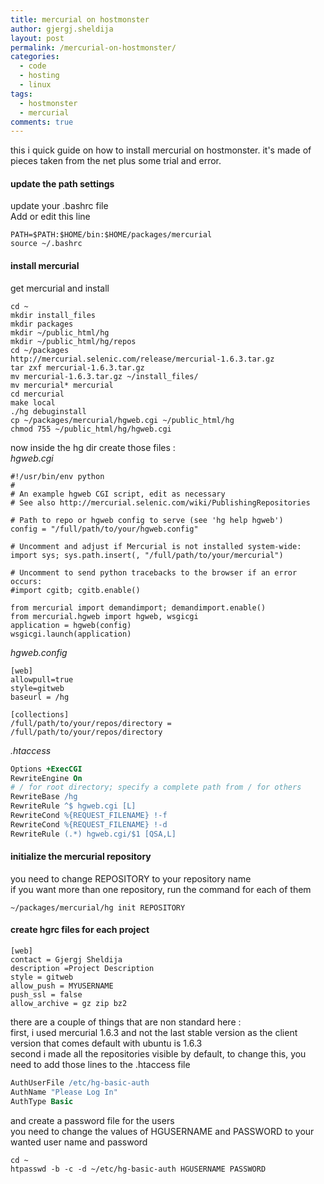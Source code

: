 ```yaml
---
title: mercurial on hostmonster
author: gjergj.sheldija
layout: post
permalink: /mercurial-on-hostmonster/
categories:
  - code
  - hosting
  - linux
tags:
  - hostmonster
  - mercurial
comments: true
---
```

this i quick guide on how to install mercurial on hostmonster. it's made of pieces taken from the net plus some trial and error.

#### update the path settings

update your .bashrc file  
Add or edit this line

```
PATH=$PATH:$HOME/bin:$HOME/packages/mercurial
source ~/.bashrc
```

#### install mercurial

get mercurial and install

```
cd ~
mkdir install_files
mkdir packages
mkdir ~/public_html/hg
mkdir ~/public_html/hg/repos
cd ~/packages
http://mercurial.selenic.com/release/mercurial-1.6.3.tar.gz
tar zxf mercurial-1.6.3.tar.gz
mv mercurial-1.6.3.tar.gz ~/install_files/
mv mercurial* mercurial
cd mercurial
make local
./hg debuginstall
cp ~/packages/mercurial/hgweb.cgi ~/public_html/hg
chmod 755 ~/public_html/hg/hgweb.cgi
```

now inside the hg dir create those files :  
*hgweb.cgi*

```cgi
#!/usr/bin/env python
#
# An example hgweb CGI script, edit as necessary
# See also http://mercurial.selenic.com/wiki/PublishingRepositories

# Path to repo or hgweb config to serve (see 'hg help hgweb')
config = "/full/path/to/your/hgweb.config"

# Uncomment and adjust if Mercurial is not installed system-wide:
import sys; sys.path.insert(, "/full/path/to/your/mercurial")

# Uncomment to send python tracebacks to the browser if an error occurs:
#import cgitb; cgitb.enable()

from mercurial import demandimport; demandimport.enable()
from mercurial.hgweb import hgweb, wsgicgi
application = hgweb(config)
wsgicgi.launch(application)
```

*hgweb.config*

```config
[web]
allowpull=true
style=gitweb
baseurl = /hg

[collections]
/full/path/to/your/repos/directory = /full/path/to/your/repos/directory
```

*.htaccess*

```apache
Options +ExecCGI
RewriteEngine On
# / for root directory; specify a complete path from / for others
RewriteBase /hg
RewriteRule ^$ hgweb.cgi [L]
RewriteCond %{REQUEST_FILENAME} !-f
RewriteCond %{REQUEST_FILENAME} !-d
RewriteRule (.*) hgweb.cgi/$1 [QSA,L]
```

#### initialize the mercurial repository

you need to change REPOSITORY to your repository name  
if you want more than one repository, run the command for each of them

```
~/packages/mercurial/hg init REPOSITORY
```

#### create hgrc files for each project


```config
[web]
contact = Gjergj Sheldija
description =Project Description
style = gitweb
allow_push = MYUSERNAME
push_ssl = false
allow_archive = gz zip bz2
```

there are a couple of things that are non standard here :  
first, i used mercurial 1.6.3 and not the last stable version as the client version that comes default with ubuntu is 1.6.3  
second i made all the repositories visible by default, to change this, you need to add those lines to the .htaccess file

```apache
AuthUserFile /etc/hg-basic-auth
AuthName "Please Log In"
AuthType Basic
```

and create a password file for the users  
you need to change the values of HGUSERNAME and PASSWORD to your wanted user name and password

```
cd ~
htpasswd -b -c -d ~/etc/hg-basic-auth HGUSERNAME PASSWORD
```